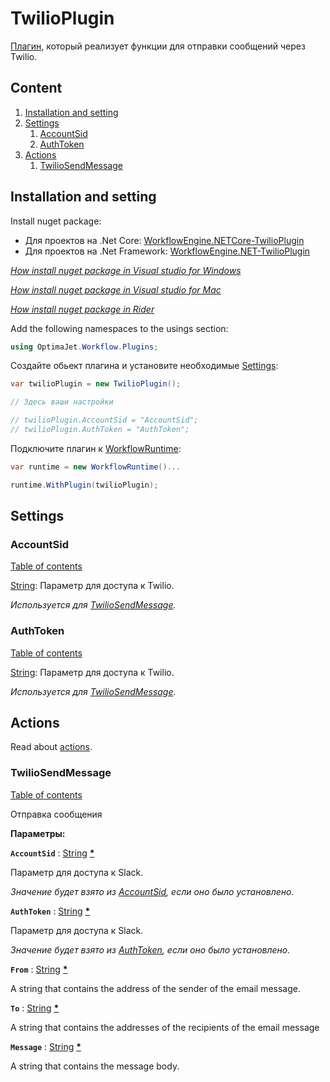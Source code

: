 # TwilioPlugin

[Плагин](/documentation/plugins/), который реализует функции для отправки сообщений через Twilio.

## Сontent

1. [Installation and setting](#Installation-and-setting)
2. [Settings](#Settings)
    1. [AccountSid](#AccountSid)
    2. [AuthToken](#AuthToken)
3. [Actions](#Actions)
    1. [TwilioSendMessage](#TwilioSendMessage)


## Installation and setting

Install nuget package:
- Для проектов на .Net Core: [WorkflowEngine.NETCore-TwilioPlugin](https://www.nuget.org/packages/WorkflowEngine.NETCore-TwilioPlugin/)  
- Для проектов на .Net Framework: [WorkflowEngine.NET-TwilioPlugin](https://www.nuget.org/packages/WorkflowEngine.NET-TwilioPlugin/)

*[How install nuget package in Visual studio for Windows](https://docs.microsoft.com/en-us/nuget/quickstart/install-and-use-a-package-in-visual-studio)*

*[How install nuget package in Visual studio for Mac](https://docs.microsoft.com/en-us/nuget/quickstart/install-and-use-a-package-in-visual-studio-mac)*

*[How install nuget package in Rider](https://www.jetbrains.com/help/rider/Using_NuGet.html#browsing)*


Add the following namespaces to the usings section:
```C#
using OptimaJet.Workflow.Plugins;
```

Создайте обьект плагина и установите необходимые [Settings](#Settings):

```C#
var twilioPlugin = new TwilioPlugin();

// Здесь ваши настройки

// twilioPlugin.AccountSid = "AccountSid";
// twilioPlugin.AuthToken = "AuthToken";
```

Подключите плагин к [WorkflowRuntime](/documentation/main-terms/runtime/):

```C#
var runtime = new WorkflowRuntime()...

runtime.WithPlugin(twilioPlugin);
```

## Settings

### AccountSid

[Table of contents](#Сontent)

[String](https://docs.microsoft.com/en-us/dotnet/api/system.string?view=netframework-4.8): Параметр для доступа к Twilio.

 *Используется для [TwilioSendMessage](#TwilioSendMessage).*

### AuthToken

[Table of contents](#Сontent)

[String](https://docs.microsoft.com/en-us/dotnet/api/system.string?view=netframework-4.8): Параметр для доступа к Twilio.

 *Используется для [TwilioSendMessage](#TwilioSendMessage).*

## Actions

Read about [actions](/documentation/scheme/actions/).

### TwilioSendMessage

[Table of contents](#Сontent)

Отправка сообщения

**Параметры:**

**`AccountSid`** : [String](https://docs.microsoft.com/en-us/dotnet/api/system.string?view=netframework-4.8) [**\***](#* 'Required parameter')

Параметр для доступа к Slack.

*Значение будет взято из [AccountSid](#AccountSid), если оно было установлено.*

**`AuthToken`** : [String](https://docs.microsoft.com/en-us/dotnet/api/system.string?view=netframework-4.8) [**\***](#* 'Required parameter')

Параметр для доступа к Slack.

*Значение будет взято из [AuthToken](#AuthToken), если оно было установлено.*

**`From`** : [String](https://docs.microsoft.com/en-us/dotnet/api/system.string?view=netframework-4.8) [**\***](#* 'Required parameter')

A string that contains the address of the sender of the email message.

**`To`** : [String](https://docs.microsoft.com/en-us/dotnet/api/system.string?view=netframework-4.8) [**\***](#* 'Required parameter')

A string that contains the addresses of the recipients of the email message

**`Message`** : [String](https://docs.microsoft.com/en-us/dotnet/api/system.string?view=netframework-4.8) [**\***](#* 'Required parameter')

A string that contains the message body.
